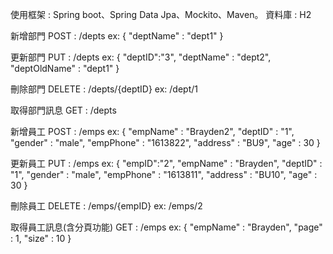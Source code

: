 使用框架 : Spring boot、Spring Data Jpa、Mockito、Maven。
資料庫 : H2

新增部門 POST : /depts  ex: { "deptName" : "dept1" }

更新部門 PUT : /depts  ex: { "deptID":"3", "deptName" : "dept2", "deptOldName" : "dept1" }

刪除部門 DELETE : /depts/{deptID} ex: /dept/1

取得部門訊息 GET : /depts 

新增員工 POST : /emps  ex: { "empName" : "Brayden2", "deptID" : "1", "gender" : "male", "empPhone" : "1613822", "address" : "BU9", "age" : 30 }

更新員工 PUT : /emps  ex: { "empID":"2", "empName" : "Brayden", "deptID" : "1", "gender" : "male", "empPhone" : "1613811", "address" : "BU10", "age" : 30 }

刪除員工 DELETE : /emps/{empID}  ex: /emps/2

取得員工訊息(含分頁功能) GET : /emps  ex: { "empName" : "Brayden", "page" : 1, "size" : 10 }

